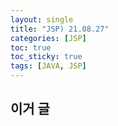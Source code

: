 ```yaml
---
layout: single
title: "JSP) 21.08.27"
categories: [JSP]
toc: true
toc_sticky: true
tags: [JAVA, JSP]
---
```



## 이거 글
